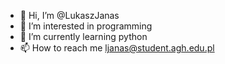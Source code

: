 - 👋 Hi, I’m @LukaszJanas
- 👀 I’m interested in programming
- 🌱 I’m currently learning python
- 📫 How to reach me ljanas@student.agh.edu.pl

